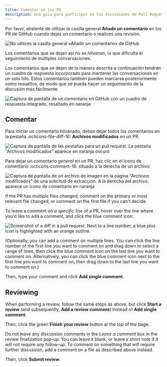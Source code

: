 ```yaml
---
title: Comentar en los PR
description: Una guía para participar en las discusiones de Pull Request.
---
```


Por favor, abstente de utilizar la casilla general **Añadir un comentario** en los PR de GitHub cuando dejes un comentario o realices una revisión.

![No utilices la casilla general «Añadir un comentario» de GitHub](../assets/img/meta/pr-avoid-general-comments.png)

Los comentarios que se dejan así no se _hilvanan_, lo que dificulta el seguimiento de múltiples conversaciones.

Los comentarios que se dejen de la manera descrita a continuación tendrán un cuadro de respuesta incorporado para mantener las conversaciones en un solo hilo. Estos comentarios también pueden marcarse posteriormente como resueltos, de modo que se pueda hacer un seguimiento de la discusión más fácilmente.

![Captura de pantalla de un comentario en GitHub con un cuadro de respuesta integrado, resaltado en naranja](../assets/img/meta/pr-threaded-comment.png)

## Comentar

Para iniciar un comentario hilvanado, debes dejar todos los comentarios en la pestaña :octicons-file-diff-16: **Archivos modificados** en un PR.

![Captura de pantalla de las pestañas para un pull request. La pestaña "Archivos modificados" aparece en naranja oscuro](https://docs.github.com/assets/cb-23571/mw-1440/images/help/pull_requests/pull-request-tabs-changed-files.webp)

Para dejar un comentario _general_ en un PR, haz clic en el icono de comentario :octicons-comment-16: situado a la derecha de un archivo:

![Captura de pantalla de un archivo de imagen en la página "Archivos modificados" de una solicitud de extracción. A la derecha del archivo, aparece un icono de comentario en naranja](https://docs.github.com/assets/cb-73771/mw-1440/images/help/pull_requests/pull-request-comment-on-file.webp)

If the PR has multiple files changed, comment on the primary or most relevant file changed, or comment on the first file if you can't decide.

To leave a comment _on a specific line_ of a PR, hover over the line where you'd like to add a comment, and click the blue comment icon:

![Screenshot of a diff in a pull request. Next to a line number, a blue plus icon is highlighted with an orange outline.](https://docs.github.com/assets/cb-44227/mw-1440/images/help/commits/hover-comment-icon.webp)

(Optionally, you can add a comment on multiple lines. You can click the line number of the first line you want to comment on and drag down to select a range of lines, then click the blue comment icon on the last line you want to comment on. Alternatively, you can click the blue comment icon next to the first line you want to comment on, then drag down to the last line you want to comment on.)

Then, type your comment and click **Add single comment**.

## Reviewing

When performing a review, follow the same steps as above, but click **Start a review** (and subsequently, **Add a review comment**) instead of **Add single comment**.

Then, click the green **Finish your review** button at the top of the page.

Do not leave any discussion comments in the _Leave a comment_ box in the review finalization pop-up. You can leave it blank, or leave a short note if it will not require any follow-up. To comment on something that will require further discussion, add a comment on a file as described above instead.

Then, click **Submit review**.
